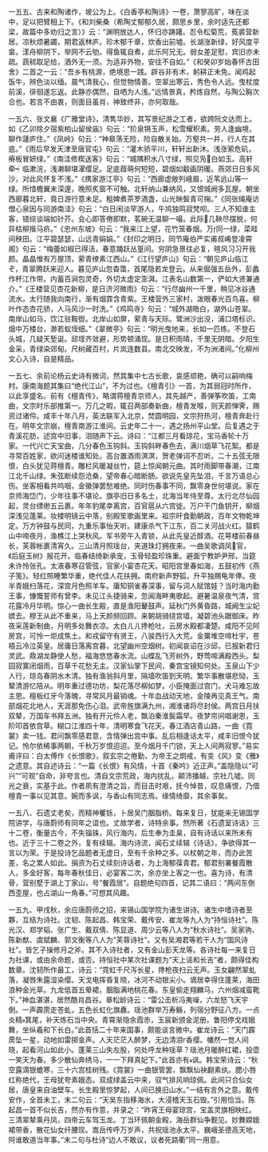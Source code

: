 <!-- { "loadSidebar": true } -->
一五五、古来和陶诸作，坡公为上。《白香亭和陶诗》一卷，萧寥高旷，味在淡中，足以把臂相上下。《和刘柴桑（希陶丈郁郁久居，颇思乡里，余时适先还都梁，故篇中多劝归之言）》云：“渊明放达人，怀归亦踌躇。忍令松菊荒，菟裘营新居。凉秋烦暑蠲，期君返林庐。珍木郁千章，炊香出前墟。长湖涨新绿，好风度平畲。漾舟柳阴下，举网不云劬。得鱼辄自煮，此乐阿兄无。弱女差足慰，宾旧亦未疏。蔬秫取足给，酒外无一须。为适非外物，安往不自如。”《和癸卯岁始春怀古田舍》二首之一云：“吾乡有桃源，绝境思一践。辟谷非有术，躬耕正未免。闻鸡起饭牛，辨色淡以缅。晨气清我心，但觉物情善。空翠出寒云，秀色令人远。曳杖度前溪，徘徊遂忘返。此静亦偶然，自哂为人浅。”远情景真，矜炼自然，与陶公胸次合也。若言不由衷，则面目虽肖，神致终非，亦何取哉。

一五六、张文襄《广雅堂诗》，清隽华妙，其写景纪游之工者，欲跨阮文达而上。如《乙卯除夕宿紫柏山留侯庙》句云：“阶泉锵玉声，松雪耀积素。劳人逢幽境，聊作蘧庐住。”《凤岭》句云：“神皋荡无险，险自散关始。万壑共一井，行人在其底。”《雨后早发天津至唐官屯》句云：“灌木骄平川，轩轩出新沐。浅涨萦危矶，瘠板冒妍绿。”《南洼修楔送客》句云：“城隅积水八寸绿，照见凫白如玉。高轩牵┥临漱浣，浅濑聊堪濯缨足。足底葭萌何短短，碧烟如觳画阴暖。燕郊日日多风沙，对此风怀复不浅。”《携家游江亭》句云：“西廊虚敞列峨眉，近苇远山等一绿。所惜檐翼未深邃，晚照炙窗不可触。北轩纳山兼纳风，又恨城阙多瓦屋。朝坐西廊暮北轩，竟日游行意未足。粗婢煮茶罗酒盏，山光映鬓青可掬。”《同张绳庵访僧心泉因与同游南洼》句云：“白日闲淡罕游人，午鸠独鸣寂梵呗。三人不知谁主客，错综谈端如针芥。会心即答倦即默，茗碗无温聊一嘬。此际几鞅尽摆脱，何异枯柳揩马疥。”《忠州东坡》句云：“我来江上望，花竹笼春烟。万同一绿，菜畦间秧田。江平碧瑟瑟，山远青娟娟。”《封印之明日，同节庵伯严实甫叔崤登凌霄阁》句云：“梅蕾如椒已得活，春意踊跃丛篁间。穷阴急景往必复，暄风习习开我颜。晶晶惟有万屋顶，萦青缭素江西山。”《江行望庐山》句云：“朝见庐山临江ぞ，青翠腾跃来迎人。暮见庐山忽杳霭，首尾隐若龙登云。从来倔强五岳外，彭蠡作杯江作带。内蓄百涧包灵奇，外切太虚定澎湃。江表名山数第一，俨如大贤兼通介。”《王楼营见杏花新柳，是日济河微雨》句云：“行尽幽州一千里，稍见冰谷通流水。太行随我向南行，渐有烟霏含青紫。王楼营外三家村，泼眼春光百鸟喜。柳叶作态杏花骄，人马风沙一时洗。”《鸡鸣寺》句云：“城外湖皓白，湖外山苍翠。南岸山如马，饮江驻鞍辔。北岸山如屏，萦青与天际。鹭洲沙出没，浦口塔标识。烟中万楼台，渺若蚁垤细。”《翠微亭》句云：“明光曳地来，长如一匹练。不登石头城，几疑天堑诞。邱垤齐敛避，形势顿涌现。是日积雨晴，千里无阴暗。夕阳生金采，青绿染郊甸。尺树藏百村，片岚连数县。南北交映发，不为洲渚间。”化柳州文心入诗，自是精品。

一五七、余前论杨云史诗有微词，然其集中七古长歌，哀感顽艳，确可以嗣响梅村。康南海题其集曰“绝代江山”，不为过也。《檀青引》一首，为其弱冠时所作，以此享盛名。前有《檀青传》，略谓蒋檀青京师人，其先越产，善弹筝吹笛，工南曲，文宗时乐部推第一。万几之暇，辄召两部奏新曲，檀青发喉，则天颜惮霁，赐资过诸伶。咸丰十年八月，英法联军入北京，焚圆明园，文宗狩热河，檀青奔赴行在。明年文宗崩，檀青南游江淮间。云史年二十一，遇之扬州平山堂。后复遇之于青溪花肪，述宫中旧事，泪随声下云。诗曰：“江都三月看琼花，宝马香轮十万家。一代兴亡天宝曲，几分春色玉钩斜。玉钩斜畔春色去，满川烟草飞花絮。都是寻常百姓家，欲问迷楼谁知处。高台置酒雨溟溟，贺老弹词不忍听。二十五弦无限恨，白头犹见蒋檀青。雕栏风暖凝丝竹，筵上惊闻朝元曲。其时雨脚带春潮，江南江北千山绿。朱弦断续怨沧桑，望帝春心暗断肠。欲说先皇先坠泪，千言万语总心伤。坐客相看共呜咽，金徽弹罢愁难绝。同时伤春事不同，飘零身世何堪说。家在京师海岱门，少年往事不堪论。旗亭旧日多名士，北海当年侍至尊。太行北尽仙园起，灵台缥缈五云裹。年年豹尾幸离宫，百官扈从六宫徙。万户干门鱼钥开，柳烟深浅见蓬莱。妆楼明镜云中落，别殿笙歌画里来。祖宗旰食勤朝政，百年文物乾坤定。万方钟鼓与民同，九重乐事怡天听。建康杀气下江东，百二关河战火红。猿鹤山中啼夜月，渔樵江上哭秋风。军书旁午入青锁，从此先皇近醇酒。花萼楼前春昼长，芙蓉帐裹清宵久。三山清月照瑶台，夹道珠灯拥夜来。一曲吴歌调凤官，《后庭玉树》报花开。临春结绮新承宠，玉骨轻盈珍珠重。避面宁教妒尹邢，当筵未许怜张孔。太液春寒召管弦，官家小宴杏花天。昭阳宫里春如海，五鼓初传《燕子笺》。轻红照睡繁华重，绝代佳人花扶拥。南府新声野狐，升平独赐龟年俸。夜半青娥扫落花，深宫月色照羊车。庸知铜雀春深事，留与词人赋馆娃？当时海内勤王事，慷慨誓师有曾李。未见江头捷骑来，忽闻海畔夷歌起。避暑温泉夜气清，宫花露冷月华明。惊心一曲长生殿，直是渔阳鼙鼓声。延秋门外黄昏路，城阙生尘妃嫔去。穆王从此不重来，马上天颜频回顾。来朝胡骑绕宫墙，凝碧池头踞御床。昨夜采莲新制曲，月明多处舞衣凉。太白ㄦㄦ搀枪吐，云房水殿都凄楚。咸阳不见阿房宫，可怜一炬成焦土。和戎留守有贤王，八骏西行入大荒。金粟堆空啼杜宇，苍梧云冷泣英皇。居庸日落离宫暮，北望幽州空烟树。初闻哀诏在沙邱，已报新君归灵武。鼎湖龙静使人愁，福海悠悠春水流。山蝶乱飞芳树外，野莺啼满殿西头。梨园寂寞闭烟雨，百草千花愁无主。汉家仙掌下民间，秦宫宝镜知何处。玉泉山下少人行，琼岛春阴水木清。独有渔翁斜月里，隔墙吹笛到天明。繁华事散堪悲恸，玉辇清游忆陪从。明年重过德功坊，梨花落尽柳如梦。小臣掩面过宫门，犬马难忘故主恩。檀板红牙今落魄，寻常风月最销魂。十年血战动天地，金陵再见真王气。南部烟花北地人，天涯那免伤心泪。武帝旌旗满九州，湘淮诸将尽封侯。两宫日月扶双辇，万国车书拜五洲。独有开元伶人老，飘泊秦淮鬓霜早。夜梦帘间唱谢恩，玉阶叩首依宫草。糊口江淮四十年，清明寒食飞花天。春江酒店青山路，一曲《霓裳》卖一钱。君问飘零感君意，含情弹出宫中事。乱后相逢话太平，咸丰旧恨今犹记。怜尔依稀事两朝，千秋万岁恨迢迢。至今烟月千门锁，天上人间两寂寥。”易实甫评曰：白太傅作《长恨歌》，叙玄宗之倦勤，为帝王之炯戒，有变《风》变《雅》之遗意。其自述诗云：“一篇《长恨》有风情，十首《秦吟》近正声。”盖隐隐以“可兴”“可观”自命，非夸言也。清自文宗荒政，海内扰乱，颠沛播越，宗社几墟。同光之衰，实基于此。作者夙有澄清之旨，而目击时艰，抚今悼昔，叹息痛恨，乃借檀青一事以见其意。婉而多讽，与香山有同志焉。缘情绮靡，其余事矣。

一五八、石遗丈老矣，而精神矍铄，卜居吴门胭脂桥。每来复日，犹能来无锡国学院讲学，与唐蔚师有同年之谊也。丈故学者，诗特余事。然所著《石遗室诗话》三十二卷，衡量古今，不失锱铢，风行海内，后生奉为圭臬，自有诗话以来所未有也。近于三十二卷之外，复有续辑。海内诗流，闻石丈续辑《诗话》，争欲得其一言以为荣。于是投诗乞品题者无虚日，至有千余种之多。以杖朝之年，而办此苦差，名之累人如此。捐资为石丈续刻诗话者，为上海郁葆青君。郁君别署餐霞散人，多金好客，每年春秋佳日，必宴客二次，余亦坐上客之一也。喜为诗，有清骨，营别墅于湖上丁家山，号“餐霞居”。自题绝句四首，记其二语曰：“两间东倒西歪屋，也占湖山一角春。”可想其风趣。

一五九、甲戌秋，余应唐蔚师之招，来锡山国学院为诸生讲诗。诸生中嗜诗者至夥，互结为诗社。沈韧、陈起昌、韩宝荣、戴传安、崔龙等九人为“持恒诗社”。陈光汉、郑学韬、张广生、戴双倩、陈显道、周少云等八人为“秋水诗社”。吴家驹、陈新猷、虞斌麟、郭文衡等八人为“芙蓉诗社”。又有吴湘君等若干人为“国风诗社”。皆乞子操修月之斧。其不入诗社者，又有金山彭天龙等。各诗社每一来复日为社课，或由余命题，或否。持恒社中某次社课题为“天上谣和长吉”者，颇得佳构数章。沈韧所作最工，诗云：“霓虹千尺泻长星，搀枪夜扫云无声。玉女翩然翠虬落，凝唇朱露湿染缨。天戈电挥昏复晓，冰河不动银尖小。谪居幸得住蓬莱，海田浪种金光草。九龙低首五晕裙，胭脂满地桃花春。东皇偷走翔麟马，六州烟减蛮靴下。”神血湛湛，居然酷肖昌谷。章松龄诗云：“雷公击析冯夷噪，六龙怒飞天宇倒。一声霹雳走苍虬，五色长虹化旗纛。瑶池群举万寿觞，列宿分野征八方。一点炎精箕尾，补天炼石当中央。青霄渐隐余霞赤，玉宸新颁金泥册。鲁阳停戈戏娥舞，坐纵羲和下长白。”此首括二十年来国事，颇能谈言微中。崔龙诗云：“天门霹雳坠一星，动地如雷掷金声。人天茫茫入醉梦，无边清泪г香缨。幡然一觉人间晓，起看河山如此小。蓬莱三山失左股，何处呼龙种瑶草？瑶池月暖醉红裙，投壶一笑天为春。多少散仙奔绣马，一一下拜真妃下。”此首亦有讽。韩宝荣诗云：“秋空露滴银蟾寒，三十六宫桂树残。《霓裳》一曲银管罢，飘飘仙袂翻素纨。腮小唇红称绝代，王母犹夸素娥态。双成绿盖云中来，驭气排风响琼佩。此间只合仙女居，唐皇来自油壁车。长生殿里惊梦起，人间已换旧山水。”一结有言外之意。戴传安作，全首未工，末二句云：“天吴东指移海水，大浸稽天玉石毁。”引用恰当。陈起昌一首不似长吉，然亦有作意，并录之：“昨宵王母宴琼宫，宝盖灵旗相映红。三清翠辇乘丹凤，四帝云车驾玉龙。丁当环佩朝金殿，海岳群仙争觐见。妙舞嫦娥裙带香，散花仙女纤腰现。嵩岳传呼万岁声，共祝瑶池永太平。巍峨圣德高天地，阿谁敢道当年事。”末二句与杜诗“边人不敢议，议者死路衢”同一用意。

